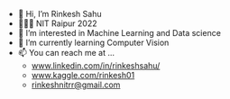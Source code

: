 - 👋 Hi, I’m Rinkesh Sahu
- 👨🏻‍🎓 NIT Raipur 2022
- 👀 I’m interested in Machine Learning and Data science
- 🌱 I’m currently learning Computer Vision
- 📫 You can reach me at ...
  * www.linkedin.com/in/rinkeshsahu/
  * www.kaggle.com/rinkesh01
  * rinkeshnitrr@gmail.com

<!---
irinkesh/irinkesh is a ✨ special ✨ repository because its `README.md` (this file) appears on your GitHub profile.
You can click the Preview link to take a look at your changes.
--->
